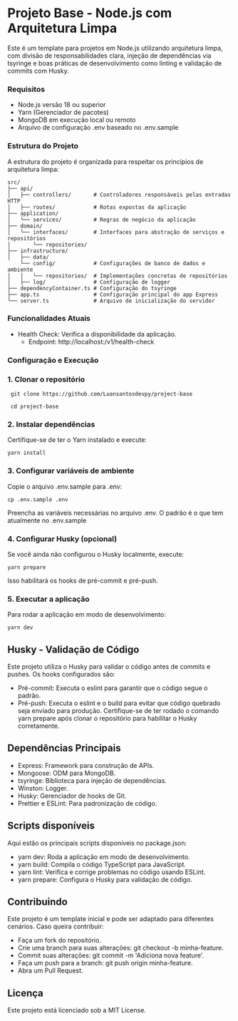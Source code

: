 # Projeto Base - Node.js com Arquitetura Limpa

Este é um template para projetos em Node.js utilizando arquitetura limpa, com divisão de responsabilidades clara, injeção de dependências via tsyringe e boas práticas de desenvolvimento como linting e validação de commits com Husky.

### Requisitos
 - Node.js versão 18 ou superior
 - Yarn (Gerenciador de pacotes)
 - MongoDB em execução local ou remoto
 - Arquivo de configuração .env baseado no .env.sample

### Estrutura do Projeto

A estrutura do projeto é organizada para respeitar os princípios de arquitetura limpa:

```
src/
├── api/
│   ├── controllers/       # Controladores responsáveis pelas entradas HTTP
│   ├── routes/            # Rotas expostas da aplicação
├── application/
│   └── services/          # Regras de negócio da aplicação
├── domain/
│   └── interfaces/        # Interfaces para abstração de serviços e repositórios
│       └── repositories/
├── infrastructure/
│   ├── data/
    └── config/            # Configurações de banco de dados e ambiente
│   │   └── repositories/  # Implementações concretas de repositórios
│   ├── log/               # Configuração de logger        
├── dependencyContainer.ts # Configuração do tsyringe
├── app.ts                 # Configuração principal do app Express
└── server.ts              # Arquivo de inicialização do servidor
```

### Funcionalidades Atuais

 - Health Check: Verifica a disponibilidade da aplicação.
   - Endpoint: http://localhost:<port>/v1/health-check

### Configuração e Execução

 ### 1. Clonar o repositório
  ```
   git clone https://github.com/Luansantosdevpy/project-base

   cd project-base
  ```

### 2. Instalar dependências
Certifique-se de ter o Yarn instalado e execute:
```
yarn install
```

### 3. Configurar variáveis de ambiente
Copie o arquivo .env.sample para .env:

```
cp .env.sample .env
```
Preencha as variáveis necessárias no arquivo .env. O padrão é o que tem atualmente no .env.sample

### 4. Configurar Husky (opcional)

Se você ainda não configurou o Husky localmente, execute:

```
yarn prepare
```


Isso habilitará os hooks de pré-commit e pré-push.

### 5. Executar a aplicação

Para rodar a aplicação em modo de desenvolvimento:

```
yarn dev
```


## Husky - Validação de Código

Este projeto utiliza o Husky para validar o código antes de commits e pushes. Os hooks configurados são:

 - Pré-commit: Executa o eslint para garantir que o código segue o padrão.
 - Pré-push: Executa o eslint e o build para evitar que código quebrado seja enviado para produção.
Certifique-se de ter rodado o comando yarn prepare após clonar o repositório para habilitar o Husky corretamente.

## Dependências Principais

 - Express: Framework para construção de APIs.
 - Mongoose: ODM para MongoDB.
 - tsyringe: Biblioteca para injeção de dependências.
 - Winston: Logger.
 - Husky: Gerenciador de hooks de Git.
 - Prettier e ESLint: Para padronização de código.

## Scripts disponíveis

Aqui estão os principais scripts disponíveis no package.json:

 - yarn dev: Roda a aplicação em modo de desenvolvimento.
 - yarn build: Compila o código TypeScript para JavaScript.
 - yarn lint: Verifica e corrige problemas no código usando ESLint.
 - yarn prepare: Configura o Husky para validação de código.

## Contribuindo

Este projeto é um template inicial e pode ser adaptado para diferentes cenários. Caso queira contribuir:

 - Faça um fork do repositório.
 - Crie uma branch para suas alterações: git checkout -b minha-feature.
 - Commit suas alterações: git commit -m 'Adiciona nova feature'.
 - Faça um push para a branch: git push origin minha-feature.
 - Abra um Pull Request.

## Licença
Este projeto está licenciado sob a MIT License.
